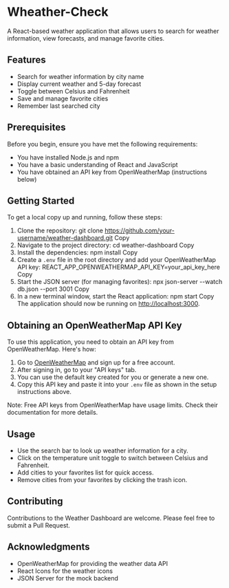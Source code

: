 # Wheather-Check



A React-based weather application that allows users to search for weather information, view forecasts, and manage favorite cities.

## Features

- Search for weather information by city name
- Display current weather and 5-day forecast
- Toggle between Celsius and Fahrenheit
- Save and manage favorite cities
- Remember last searched city

## Prerequisites

Before you begin, ensure you have met the following requirements:

- You have installed Node.js and npm
- You have a basic understanding of React and JavaScript
- You have obtained an API key from OpenWeatherMap (instructions below)

## Getting Started

To get a local copy up and running, follow these steps:

1. Clone the repository:
git clone https://github.com/your-username/weather-dashboard.git
Copy
2. Navigate to the project directory:
cd weather-dashboard
Copy
3. Install the dependencies:
npm install
Copy
4. Create a `.env` file in the root directory and add your OpenWeatherMap API key:
REACT_APP_OPENWEATHERMAP_API_KEY=your_api_key_here
Copy
5. Start the JSON server (for managing favorites):
npx json-server --watch db.json --port 3001
Copy
6. In a new terminal window, start the React application:
npm start
Copy
The application should now be running on [http://localhost:3000](http://localhost:3000).

## Obtaining an OpenWeatherMap API Key

To use this application, you need to obtain an API key from OpenWeatherMap. Here's how:

1. Go to [OpenWeatherMap](https://openweathermap.org/) and sign up for a free account.
2. After signing in, go to your "API keys" tab.
3. You can use the default key created for you or generate a new one.
4. Copy this API key and paste it into your `.env` file as shown in the setup instructions above.

Note: Free API keys from OpenWeatherMap have usage limits. Check their documentation for more details.

## Usage

- Use the search bar to look up weather information for a city.
- Click on the temperature unit toggle to switch between Celsius and Fahrenheit.
- Add cities to your favorites list for quick access.
- Remove cities from your favorites by clicking the trash icon.

## Contributing

Contributions to the Weather Dashboard are welcome. Please feel free to submit a Pull Request.



## Acknowledgments

- OpenWeatherMap for providing the weather data API
- React Icons for the weather icons
- JSON Server for the mock backend
